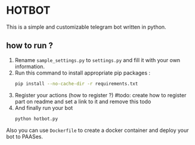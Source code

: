 # HOTBOT

This is a simple and customizable telegram bot written in python.

## how to run ?

1. Rename `sample_settings.py` to `settings.py` and fill it with your own information.
1. Run this command to install appropriate pip packages :
	```bash
	pip install --no-cache-dir -r requirements.txt
	```
1. Register your actions (how to register ?) #todo: create how to register part on readme and set a link to it and remove this todo
1. And finally run your bot
	```bash
	python hotbot.py
	```
Also you can use `Dockerfile` to create a docker container and deploy your bot to PAASes.

